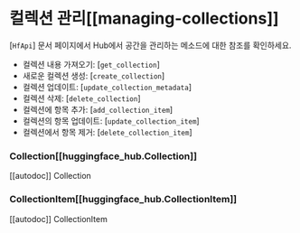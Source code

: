 <!--⚠️ Note that this file is in Markdown but contain specific syntax for our doc-builder (similar to MDX) that may not be
rendered properly in your Markdown viewer.
-->

# 컬렉션 관리[[managing-collections]]

[`HfApi`] 문서 페이지에서 Hub에서 공간을 관리하는 메소드에 대한 참조를 확인하세요.

- 컬렉션 내용 가져오기: [`get_collection`]
- 새로운 컬렉션 생성: [`create_collection`]
- 컬렉션 업데이트: [`update_collection_metadata`]
- 컬렉션 삭제: [`delete_collection`]
- 컬렉션에 항목 추가: [`add_collection_item`]
- 컬렉션의 항목 업데이트: [`update_collection_item`]
- 컬렉션에서 항목 제거: [`delete_collection_item`]

### Collection[[huggingface_hub.Collection]]

[[autodoc]] Collection

### CollectionItem[[huggingface_hub.CollectionItem]]

[[autodoc]] CollectionItem
